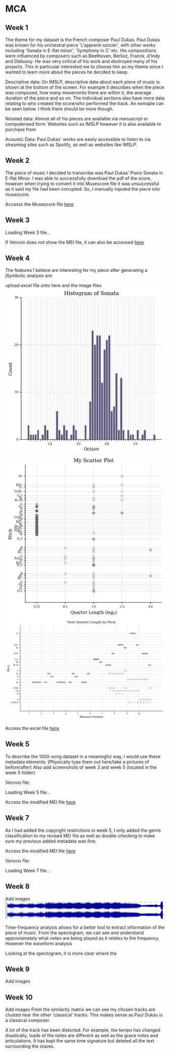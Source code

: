 # MCA

## Week 1 
The theme for my dataset is the French composer Paul Dukas. Paul Dukas was known for his orchestral piece 'L'apprenti sorcier', with other works including 'Sonata in E-flat minor', 'Symphony in C' etc. His compositions were influenced by composers such as Beethoven, Berlioz, Franck, d'Indy and Debussy.
He was very critical of his work and destroyed many of his projects. This in particular interested me to choose him as my theme since I wanted to learn more about the pieces he decided to keep.

Descriptive data: On IMSLP, descriptive data about each piece of music is shown at the bottom of the screen. For example it describes when the piece was composed, how many movements there are within it, the average duration of the piece and so on. The individual sections also have more data relating to who created the score/who performed the track. An exmaple can be seen below. I think there should be more though.

Notated data: Almost all of his pieces are available via manuscript or computerised form. Websites such as IMSLP however it is also available to purchase from 

Acoustic Data: Paul Dukas' works are easily accessible to listen to via streaming sites such as Spotify, as well as websites like IMSLP.


## Week 2

The piece of music I decided to transcribe was Paul Dukas' Piano Sonata in E-flat Minor. I was able to successfully download the pdf of the score, however when trying to convert it into Musescore file it was unsuccessful as it said my file had been corrupted. So, I manually inputed the piece into musescore. 

Accesss the Musescore file [here](sonata-pauldukas-legit.mscz)

## Week 3

<div id="app3">Loading Week 3 file...</div>
<script type="module">
import 'https://www.verovio.org/javascript/app/verovio-app.js';
const options = {
defaultView: 'responsive',
defaultZoom: 3,
enableResponsive: true,
enableDocument: true
}
var file3 = 'data/sonata-pauldukas-week3.mei';
const app3 = new Verovio.App(document.getElementById("app3"),
options); fetch(file3)
.then(function(response) {
return response.text(); })
.then(function(text) {
app3.loadData(text); });
</script>


If Verovio does not show the MEI file, it can also be accessed [here](https://anmol-d21.github.io/MCA-2021/verovio.html)

## Week 4
The features I believe are interesting for my piece after generating a jSymbolic analysis are:

upload excel file onto here and the image files
![Histogram](histogram.png)
![Scatter-plot](scatter-plot.png)
![Note Quarter Length Graph](note-quarter-length-graph.png)

Access the excel file [here](sonata-pauldukas-legit-features.csv)

## Week 5
To describe the 1000-song dataset in a meaningful way, I would use these metadata elements:
(Physically type them out here/take a pictures of before/after)
Also add screenshots of week 3 and week 5 (located in the week 5 folder)

Verovio file:
<div id="app5">Loading Week 5 file...</div>
<script type="module">
import 'https://www.verovio.org/javascript/app/verovio-app.js';
const options = {
defaultView: 'responsive', // default is 'responsive', alternative is 'document'
defaultZoom: 3,
enableResponsive: true,
enableDocument: true
}
var file5 = 'data/sonata-pauldukas-week5.mei';
const app5 = new Verovio.App(document.getElementById("app5"), options);
fetch(file5)
.then(function(response) {
return response.text(); })
.then(function(text) {
app5.loadData(text); });
</script>


Access the modified MEI file [here](data/sonata-pauldukas-week5.mei)

## Week 7

As I had added the copyright restrictions in week 5, I only added the genre classification to my revised MEI file as well as double-checking to make sure my previous added metadata was fine.

Access the modified MEI file [here](data/sonata-pauldukas-week7.mei)

Verovio file:
<div id="app7">Loading Week 7 file...</div>
<script type="module">
import 'https://www.verovio.org/javascript/app/verovio-app.js';
const options = {
defaultView: 'responsive', // default is 'responsive', alternative is 'document'
defaultZoom: 3,
enableResponsive: true,
enableDocument: true
}
var file7 = 'data/sonata-pauldukas-week7.mei';
const app7 = new Verovio.App(document.getElementById("app7"), options);
fetch(file5)
.then(function(response) {
return response.text(); })
.then(function(text) {
app7.loadData(text); });
</script>

## Week 8

Add images ![waveform](/week_8/teddy_marge_waveform.png)

Time-frequency analysis allows for a better tool to extract information of the piece of music. From the spectogram, we can see and understand approxiamately what notes are being played as it relates to the frequency. 
However the waveform analysis

Looking at the spectogram, it is more clear where the 

## Week 9 
Add images

## Week 10
Add images
From the similarity matrix we can see my chosen tracks are clusted near the other 'classical' tracks. This makes sense as Paul Dukas is a classical composer.

A lot of the track has been distorted. For example, the tempo has changed drastically, loads of the notes are different as well as the grace notes and articulations. It has kept the same time signature but deleted all the text surrounding the staves.
